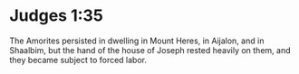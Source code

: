 # Judges 1:35

The Amorites persisted in dwelling in Mount Heres, in Aijalon, and in Shaalbim, but the hand of the house of Joseph rested heavily on them, and they became subject to forced labor.
